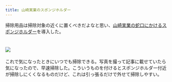 ```yaml
---
title: 山崎実業のスポンジホルダー
---
```

掃除用品は掃除対象の近くに置くべきだよなと思い、[山崎実業の蛇口にかけるスポンジホルダー](https://www.amazon.co.jp/dp/B07MM4GC6P)を導入した。

![](https://lh3.googleusercontent.com/S6UBrKsNTqp_I8Ujlyk7BZAyw9aq1qdnkjdFV_KhMFkj_QHsqGkZ4NrQ_hOzzdIexYMqarosxAmP09motjdLpdjNuNCxdKyIT9RAIKBwzBIR_fFxADTjkZPONCmOYuA70K22bjcTPULtH6f2OJb3WEot_BsSI-wAeIzx0234Ckswl8EZMZgEqi-bI23M)
===================================================================================================================================================================================================================================

これで気になったときにいつでも掃除できる。写真を撮って記事に載せていたら気になったので、早速掃除した。こういうものを付けるとスポンジホルダー付近が掃除しにくくなるものだけど、これは引っ張るだけで外せて掃除しやすい。
